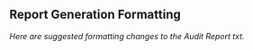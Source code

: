 ## Report Generation Formatting 

_Here are suggested formatting changes to the Audit Report txt._

